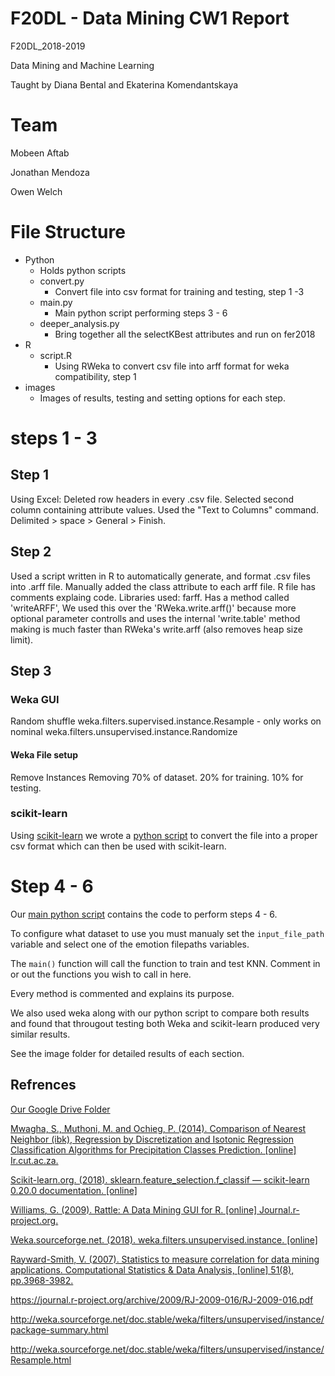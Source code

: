 # F20DL - Data Mining CW1 Report

F20DL_2018-2019

Data Mining and Machine Learning

Taught by Diana Bental and Ekaterina Komendantskaya


# Team
Mobeen Aftab

Jonathan Mendoza

Owen Welch


# File Structure
- Python
    - Holds python scripts
    - convert.py
        - Convert file into csv format for training and testing, step 1 -3
    - main.py
        - Main python script performing steps 3 - 6
    - deeper_analysis.py
        - Bring together all the selectKBest attributes and run on fer2018
- R
    - script.R
        - Using RWeka to convert csv file into arff format for weka compatibility, step 1
- images
    - Images of results, testing and setting options for each step.

# steps 1 - 3

## Step 1
Using Excel:
Deleted row headers in every .csv file.
Selected second column containing attribute values.
Used the "Text to Columns" command.
Delimited > space > General > Finish.

## Step 2
Used a script written in R to automatically generate, and format .csv files into .arff file.
Manually added the class attribute to each arff file.
R file has comments explaing code.
Libraries used: farff.
Has a method called 'writeARFF', We used this over the 'RWeka.write.arff()' because more optional parameter controlls and uses the internal 'write.table' method making is much faster than RWeka's write.arff (also removes heap size limit).

## Step 3

### Weka GUI
Random shuffle
weka.filters.supervised.instance.Resample - only works on nominal
weka.filters.unsupervised.instance.Randomize

#### Weka File setup
Remove Instances
Removing 70% of dataset.
20% for training.
10% for testing.

### scikit-learn
Using [scikit-learn](http://scikit-learn.org/stable/) we wrote a [python script](https://github.com/MobeenAftab/F20DL/blob/master/Python/convert.py) to convert the file into a proper csv format which can then be used with scikit-learn.

# Step 4 - 6

Our [main python script](https://github.com/MobeenAftab/F20DL/blob/master/Python/main.py) contains the code to perform steps 4 - 6.

To configure what dataset to use you must manualy set the `input_file_path ` variable and select one of the emotion filepaths variables.

The `main()` function will call the function to train and test KNN. Comment in or out the functions you wish to call in here.

Every method is commented and explains its purpose.

We also used weka along with our python script to compare both results and found that througout testing both Weka and scikit-learn produced very similar results.

See the image folder for detailed results of each section.

## Refrences

[Our Google Drive Folder](https://drive.google.com/drive/folders/1SyGKWrumyfmoDq8m4GqKGBNMXvbOoe87?usp=sharing)

[Mwagha, S., Muthoni, M. and Ochieg, P. (2014). Comparison of Nearest Neighbor (ibk), Regression by Discretization and Isotonic Regression Classification Algorithms for Precipitation Classes Prediction. [online] Ir.cut.ac.za.](http://ir.cut.ac.za/bitstream/handle/11462/723/Comparison%20of%20Nearest%20Neighbor%20%28ibk%29%2C%20Regression%20by%20Discretization%20and%20Isotonic%20Regression%20Classification%20Algorithms%20for%20Precipitation%20Classes%20Prediction.pdf?sequence=1&isAllowed=y)

[Scikit-learn.org. (2018). sklearn.feature_selection.f_classif — scikit-learn 0.20.0 documentation. [online]](http://scikit-learn.org/stable/modules/generated/sklearn.feature_selection.f_classif.html#sklearn.feature_selection.f_classif)

[Williams, G. (2009). Rattle: A Data Mining GUI for R. [online] Journal.r-project.org.](https://journal.r-project.org/archive/2009/RJ-2009-016/RJ-2009-016.pdf)

[Weka.sourceforge.net. (2018). weka.filters.unsupervised.instance. [online]](http://weka.sourceforge.net/doc.stable/weka/filters/unsupervised/instance/package-summary.html)

[Rayward-Smith, V. (2007). Statistics to measure correlation for data mining applications. Computational Statistics & Data Analysis, [online] 51(8), pp.3968-3982.](https://www.sciencedirect.com/science/article/pii/S0167947306001897)


https://journal.r-project.org/archive/2009/RJ-2009-016/RJ-2009-016.pdf

http://weka.sourceforge.net/doc.stable/weka/filters/unsupervised/instance/package-summary.html

http://weka.sourceforge.net/doc.stable/weka/filters/unsupervised/instance/Resample.html

